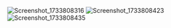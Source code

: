 ![Screenshot_1733808316](https://github.com/user-attachments/assets/2202dff7-6b0b-4858-b792-724e4c77f2ff)
![Screenshot_1733808423](https://github.com/user-attachments/assets/3f3b9953-753d-48a3-9243-9295e19e0e83)
![Screenshot_1733808435](https://github.com/user-attachments/assets/4f577911-4454-4d83-a2c1-7959c2817d4f)
